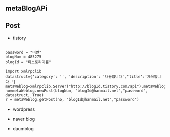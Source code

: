 ## metaBlogAPi


## Post
- tistory
```

password = "비번"
blogNum = 485275
blogId = "티스토리이름"

import xmlrpclib
datastruct={'category': '', 'description': '내용입니다','title':'제목입니다.'}
metaWeblog=xmlrpclib.Server("http://blogId.tistory.com/api").metaWeblog
no=metaWeblog.newPost(blogNum, "blogId@hanmail.net","password", datastruct, True)
r = metaWeblog.getPost(no, "blogId@hanmail.net","password")
```

- wordpress

- naver blog

- daumblog